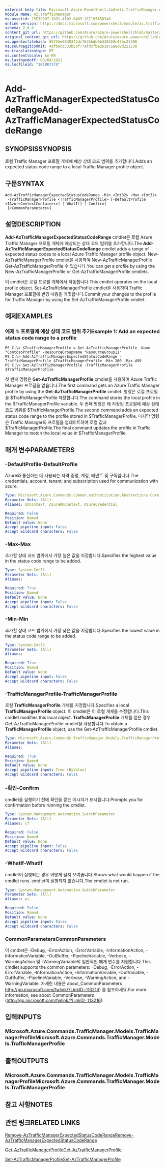 ```yaml
---
external help file: Microsoft.Azure.PowerShell.Cmdlets.TrafficManager.dll-Help.xml
Module Name: Az.TrafficManager
ms.assetid: 25E3F297-1D91-4102-B4D3-1E7195A5D340
online version: https://docs.microsoft.com/powershell/module/az.trafficmanager/add-aztrafficmanagerexpectedstatuscoderange
schema: 2.0.0
content_git_url: https://github.com/Azure/azure-powershell/blob/master/src/TrafficManager/TrafficManager/help/Add-AzTrafficManagerExpectedStatusCodeRange.md
original_content_git_url: https://github.com/Azure/azure-powershell/blob/master/src/TrafficManager/TrafficManager/help/Add-AzTrafficManagerExpectedStatusCodeRange.md
ms.openlocfilehash: 88755e6830342dc7636bdb0b338269c47bc23398
ms.sourcegitcommit: 4dfb0cc533b83f77afdcfbe2618c1e6c8d221330
ms.translationtype: MT
ms.contentlocale: ko-KR
ms.lasthandoff: 03/04/2021
ms.locfileid: "101987378"
---
```

# <span data-ttu-id="9ca59-101">Add-AzTrafficManagerExpectedStatusCodeRange</span><span class="sxs-lookup"><span data-stu-id="9ca59-101">Add-AzTrafficManagerExpectedStatusCodeRange</span></span>

## <span data-ttu-id="9ca59-102">SYNOPSIS</span><span class="sxs-lookup"><span data-stu-id="9ca59-102">SYNOPSIS</span></span>
<span data-ttu-id="9ca59-103">로컬 Traffic Manager 프로필 개체에 예상 상태 코드 범위를 추가합니다.</span><span class="sxs-lookup"><span data-stu-id="9ca59-103">Adds an expected status code range to a local Traffic Manager profile object.</span></span>

## <span data-ttu-id="9ca59-104">구문</span><span class="sxs-lookup"><span data-stu-id="9ca59-104">SYNTAX</span></span>

```
Add-AzTrafficManagerExpectedStatusCodeRange -Min <Int32> -Max <Int32>
 -TrafficManagerProfile <TrafficManagerProfile> [-DefaultProfile <IAzureContextContainer>] [-WhatIf] [-Confirm]
 [<CommonParameters>]
```

## <span data-ttu-id="9ca59-105">설명</span><span class="sxs-lookup"><span data-stu-id="9ca59-105">DESCRIPTION</span></span>
<span data-ttu-id="9ca59-106">**Add-AzTrafficManagerExpectedStatusCodeRange** cmdlet은 로컬 Azure Traffic Manager 프로필 개체에 예상되는 상태 코드 범위를 추가합니다.</span><span class="sxs-lookup"><span data-stu-id="9ca59-106">The **Add-AzTrafficManagerExpectedStatusCodeRange** cmdlet adds a range of expected status codes to a local Azure Traffic Manager profile object.</span></span>
<span data-ttu-id="9ca59-107">New-AzTrafficManagerProfile cmdlet을 사용하여 New-AzTrafficManagerProfile Get-AzTrafficManagerProfile 수 있습니다.</span><span class="sxs-lookup"><span data-stu-id="9ca59-107">You can get a profile by using the New-AzTrafficManagerProfile or Get-AzTrafficManagerProfile cmdlets.</span></span>

<span data-ttu-id="9ca59-108">이 cmdlet은 로컬 프로필 개체에서 작동합니다.</span><span class="sxs-lookup"><span data-stu-id="9ca59-108">This cmdlet operates on the local profile object.</span></span>
<span data-ttu-id="9ca59-109">Set-AzTrafficManagerProfile cmdlet을 사용하여 Traffic Manager 프로필에 변경 내용을 커밋합니다.</span><span class="sxs-lookup"><span data-stu-id="9ca59-109">Commit your changes to the profile for Traffic Manager by using the Set-AzTrafficManagerProfile cmdlet.</span></span>

## <span data-ttu-id="9ca59-110">예제</span><span class="sxs-lookup"><span data-stu-id="9ca59-110">EXAMPLES</span></span>

### <span data-ttu-id="9ca59-111">예제 1: 프로필에 예상 상태 코드 범위 추가</span><span class="sxs-lookup"><span data-stu-id="9ca59-111">Example 1: Add an expected status code range to a profile</span></span>
```
PS C:\> $TrafficManagerProfile = Get-AzTrafficManagerProfile -Name "ContosoProfile" -ResourceGroupName "ResourceGroup11"
PS C:\> Add-AzTrafficManagerExpectedStatusCodeRange -TrafficManagerProfile $TrafficManagerProfile -Min 200 -Max 499
PS C:\> Set-AzTrafficManagerProfile -TrafficManagerProfile $TrafficManagerProfile
```

<span data-ttu-id="9ca59-112">첫 번째 명령은 **Get-AzTrafficManagerProfile** cmdlet을 사용하여 Azure Traffic Manager 프로필을 얻습니다.</span><span class="sxs-lookup"><span data-stu-id="9ca59-112">The first command gets an Azure Traffic Manager profile by using the **Get-AzTrafficManagerProfile** cmdlet.</span></span>
<span data-ttu-id="9ca59-113">명령은 로컬 프로필을 $TrafficManagerProfile 저장합니다.</span><span class="sxs-lookup"><span data-stu-id="9ca59-113">The command stores the local profile in the $TrafficManagerProfile variable.</span></span>
<span data-ttu-id="9ca59-114">두 번째 명령은 에 저장된 프로필에 예상 상태 코드 범위를 $TrafficManagerProfile.</span><span class="sxs-lookup"><span data-stu-id="9ca59-114">The second command adds an expected status code range to the profile stored in $TrafficManagerProfile.</span></span>
<span data-ttu-id="9ca59-115">마지막 명령은 Traffic Manager의 프로필을 업데이트하여 로컬 값과 $TrafficManagerProfile.</span><span class="sxs-lookup"><span data-stu-id="9ca59-115">The final command updates the profile in Traffic Manager to match the local value in $TrafficManagerProfile.</span></span>

## <span data-ttu-id="9ca59-116">매개 변수</span><span class="sxs-lookup"><span data-stu-id="9ca59-116">PARAMETERS</span></span>

### <span data-ttu-id="9ca59-117">-DefaultProfile</span><span class="sxs-lookup"><span data-stu-id="9ca59-117">-DefaultProfile</span></span>
<span data-ttu-id="9ca59-118">Azure와 통신하는 데 사용되는 자격 증명, 계정, 테넌트 및 구독입니다.</span><span class="sxs-lookup"><span data-stu-id="9ca59-118">The credentials, account, tenant, and subscription used for communication with azure.</span></span>

```yaml
Type: Microsoft.Azure.Commands.Common.Authentication.Abstractions.Core.IAzureContextContainer
Parameter Sets: (All)
Aliases: AzContext, AzureRmContext, AzureCredential

Required: False
Position: Named
Default value: None
Accept pipeline input: False
Accept wildcard characters: False
```

### <span data-ttu-id="9ca59-119">-Max</span><span class="sxs-lookup"><span data-stu-id="9ca59-119">-Max</span></span>
<span data-ttu-id="9ca59-120">추가할 상태 코드 범위에서 가장 높은 값을 지정합니다.</span><span class="sxs-lookup"><span data-stu-id="9ca59-120">Specifies the highest value in the status code range to be added.</span></span>

```yaml
Type: System.Int32
Parameter Sets: (All)
Aliases:

Required: True
Position: Named
Default value: None
Accept pipeline input: False
Accept wildcard characters: False
```

### <span data-ttu-id="9ca59-121">-Min</span><span class="sxs-lookup"><span data-stu-id="9ca59-121">-Min</span></span>
<span data-ttu-id="9ca59-122">추가할 상태 코드 범위에서 가장 낮은 값을 지정합니다.</span><span class="sxs-lookup"><span data-stu-id="9ca59-122">Specifies the lowest value in the status code range to be added.</span></span>

```yaml
Type: System.Int32
Parameter Sets: (All)
Aliases:

Required: True
Position: Named
Default value: None
Accept pipeline input: False
Accept wildcard characters: False
```

### <span data-ttu-id="9ca59-123">-TrafficManagerProfile</span><span class="sxs-lookup"><span data-stu-id="9ca59-123">-TrafficManagerProfile</span></span>
<span data-ttu-id="9ca59-124">로컬 **TrafficManagerProfile** 개체를 지정합니다.</span><span class="sxs-lookup"><span data-stu-id="9ca59-124">Specifies a local **TrafficManagerProfile** object.</span></span>
<span data-ttu-id="9ca59-125">이 cmdlet은 이 로컬 개체를 수정합니다.</span><span class="sxs-lookup"><span data-stu-id="9ca59-125">This cmdlet modifies this local object.</span></span>
<span data-ttu-id="9ca59-126">**TrafficManagerProfile** 개체를 얻은 경우 Get-AzTrafficManagerProfile cmdlet을 사용합니다.</span><span class="sxs-lookup"><span data-stu-id="9ca59-126">To obtain a **TrafficManagerProfile** object, use the Get-AzTrafficManagerProfile cmdlet.</span></span>

```yaml
Type: Microsoft.Azure.Commands.TrafficManager.Models.TrafficManagerProfile
Parameter Sets: (All)
Aliases:

Required: True
Position: Named
Default value: None
Accept pipeline input: True (ByValue)
Accept wildcard characters: False
```

### <span data-ttu-id="9ca59-127">-확인</span><span class="sxs-lookup"><span data-stu-id="9ca59-127">-Confirm</span></span>
<span data-ttu-id="9ca59-128">cmdlet을 실행하기 전에 확인을 묻는 메시지가 표시됩니다.</span><span class="sxs-lookup"><span data-stu-id="9ca59-128">Prompts you for confirmation before running the cmdlet.</span></span>

```yaml
Type: System.Management.Automation.SwitchParameter
Parameter Sets: (All)
Aliases: cf

Required: False
Position: Named
Default value: None
Accept pipeline input: False
Accept wildcard characters: False
```

### <span data-ttu-id="9ca59-129">-WhatIf</span><span class="sxs-lookup"><span data-stu-id="9ca59-129">-WhatIf</span></span>
<span data-ttu-id="9ca59-130">cmdlet이 실행되는 경우 어떻게 될지 보여줍니다.</span><span class="sxs-lookup"><span data-stu-id="9ca59-130">Shows what would happen if the cmdlet runs.</span></span> <span data-ttu-id="9ca59-131">cmdlet이 실행되지 않습니다.</span><span class="sxs-lookup"><span data-stu-id="9ca59-131">The cmdlet is not run.</span></span>

```yaml
Type: System.Management.Automation.SwitchParameter
Parameter Sets: (All)
Aliases: wi

Required: False
Position: Named
Default value: None
Accept pipeline input: False
Accept wildcard characters: False
```

### <span data-ttu-id="9ca59-132">CommonParameters</span><span class="sxs-lookup"><span data-stu-id="9ca59-132">CommonParameters</span></span>
<span data-ttu-id="9ca59-133">이 cmdlet은 -Debug, -ErrorAction, -ErrorVariable, -InformationAction, -InformationVariable, -OutBuffer, -PipelineVariable, -Verbose, -WarningAction 및 -WarningVariable의 일반적인 매개 변수를 지원합니다.</span><span class="sxs-lookup"><span data-stu-id="9ca59-133">This cmdlet supports the common parameters: -Debug, -ErrorAction, -ErrorVariable, -InformationAction, -InformationVariable, -OutVariable, -OutBuffer, -PipelineVariable, -Verbose, -WarningAction, and -WarningVariable.</span></span> <span data-ttu-id="9ca59-134">자세한 내용은 about_CommonParameters http://go.microsoft.com/fwlink/?LinkID=113216) 를 참조하세요.</span><span class="sxs-lookup"><span data-stu-id="9ca59-134">For more information, see about_CommonParameters (http://go.microsoft.com/fwlink/?LinkID=113216).</span></span>

## <span data-ttu-id="9ca59-135">입력</span><span class="sxs-lookup"><span data-stu-id="9ca59-135">INPUTS</span></span>

### <span data-ttu-id="9ca59-136">Microsoft.Azure.Commands.TrafficManager.Models.TrafficManagerProfile</span><span class="sxs-lookup"><span data-stu-id="9ca59-136">Microsoft.Azure.Commands.TrafficManager.Models.TrafficManagerProfile</span></span>

## <span data-ttu-id="9ca59-137">출력</span><span class="sxs-lookup"><span data-stu-id="9ca59-137">OUTPUTS</span></span>

### <span data-ttu-id="9ca59-138">Microsoft.Azure.Commands.TrafficManager.Models.TrafficManagerProfile</span><span class="sxs-lookup"><span data-stu-id="9ca59-138">Microsoft.Azure.Commands.TrafficManager.Models.TrafficManagerProfile</span></span>

## <span data-ttu-id="9ca59-139">참고 사항</span><span class="sxs-lookup"><span data-stu-id="9ca59-139">NOTES</span></span>

## <span data-ttu-id="9ca59-140">관련 링크</span><span class="sxs-lookup"><span data-stu-id="9ca59-140">RELATED LINKS</span></span>

[<span data-ttu-id="9ca59-141">Remove-AzTrafficManagerExpectedStatusCodeRange</span><span class="sxs-lookup"><span data-stu-id="9ca59-141">Remove-AzTrafficManagerExpectedStatusCodeRange</span></span>](./Remove-AzTrafficManagerExpectedStatusCodeRange.md)

[<span data-ttu-id="9ca59-142">Get-AzTrafficManagerProfile</span><span class="sxs-lookup"><span data-stu-id="9ca59-142">Get-AzTrafficManagerProfile</span></span>](./Get-AzTrafficManagerProfile.md)

[<span data-ttu-id="9ca59-143">Set-AzTrafficManagerProfile</span><span class="sxs-lookup"><span data-stu-id="9ca59-143">Set-AzTrafficManagerProfile</span></span>](./Set-AzTrafficManagerProfile.md)
